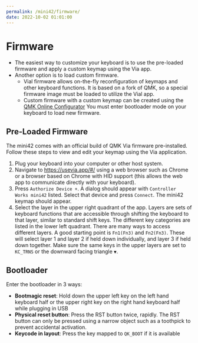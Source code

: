 ```yaml
---
permalink: /mini42/firmware/
date: 2022-10-02 01:01:00
---
```

# Firmware
* The easiest way to customize your keyboard is to use the pre-loaded firmware and apply a custom keymap using the Via app.
* Another option is to load custom firmware.
    * Vial firmware allows on-the-fly reconfiguration of keymaps and other keyboard functions. It is based on a fork of QMK, so a special firmware image must be loaded to utilize the Vial app.
    * Custom firmware with a custom keymap can be created using the [QMK Online Configurator](https://config.qmk.fm/#/) You must enter bootloader mode on your keyboard to load new firmware.

## Pre-Loaded Firmware
The mini42 comes with an official build of QMK Via firmware pre-installed. Follow these steps to view and edit your keymap using the Via application.
1. Plug your keyboard into your computer or other host system.
1. Navigate to https://usevia.app/#/ using a web browser such as Chrome or a browser based on Chrome with HID support (this allows the web app to communicate directly with your keyboard).
1. Press `Authorize Device +`. A dialog should appear with `Controller Works mini42` listed. Select that device and press `Connect`. The mini42 keymap should appear.
1. Select the layer in the upper right quadrant of the app. Layers are sets of keyboard functions that are accessible through shifting the keyboard to that layer, similar to standard shift keys. The different key categories are listed in the lower left quadrant. There are many ways to access different layers. A good starting point is `Fn1(Fn3)` and `Fn2(Fn3)`. These will select layer 1 and layer 2 if held down individually, and layer 3 if held down together. Make sure the same keys in the upper layers are set to `KC_TRNS` or the downward facing triangle `▼`.

## Bootloader
Enter the bootloader in 3 ways:
* **Bootmagic reset**: Hold down the upper left key on the left hand keyboard half or the upper right key on the right hand keyboard half while plugging in USB
* **Physical reset button**: Press the RST button twice, rapidly. The RST button can only be pressed using a narrow object such as a toothpick to prevent accidental activation.
* **Keycode in layout**: Press the key mapped to `QK_BOOT` if it is available